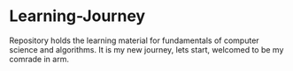 # Learning-Journey
Repository holds the learning material for fundamentals of computer science and algorithms. It is my new journey, lets start, welcomed to be my comrade in arm.     
